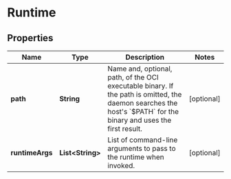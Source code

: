 
# Runtime

## Properties
Name | Type | Description | Notes
------------ | ------------- | ------------- | -------------
**path** | **String** | Name and, optional, path, of the OCI executable binary.  If the path is omitted, the daemon searches the host&#39;s &#x60;$PATH&#x60; for the binary and uses the first result.  |  [optional]
**runtimeArgs** | **List&lt;String&gt;** | List of command-line arguments to pass to the runtime when invoked.  |  [optional]



